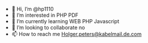 - 👋 Hi, I’m @hp1110
- 👀 I’m interested in PHP PDF
- 🌱 I’m currently learning WEB PHP Javascript
- 💞️ I’m looking to collaborate no
- 📫 How to reach me Holger.peters@kabelmail.de.com

<!---
hp1110/hp1110 is a ✨ special ✨ repository because its `README.md` (this file) appears on your GitHub profile.
You can click the Preview link to take a look at your changes.
--->
